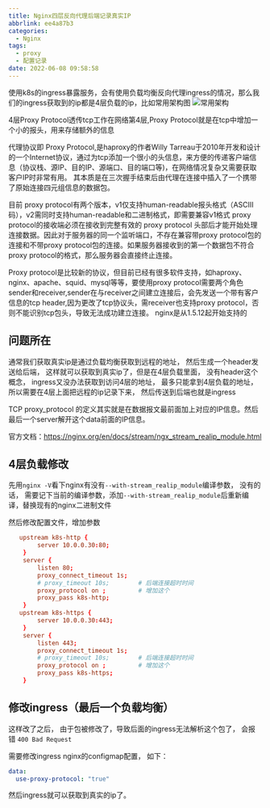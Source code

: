 ```yaml
---
title: Nginx四层反向代理后端记录真实IP
abbrlink: ee4a87b3
categories:
  - Nginx
tags:
  - proxy
  - 配置记录
date: 2022-06-08 09:58:58
---
```


使用k8s的ingress暴露服务，会有使用负载均衡反向代理ingress的情况，那么我们的ingress获取到的ip都是4层负载的ip，比如常用架构图
![常用架构](https://static.zahui.fan/images/20220608100711.png)

4层Proxy Protocol透传tcp工作在网络第4层,Proxy Protocol就是在tcp中增加一个小的报头，用来存储额外的信息

代理协议即 Proxy Protocol,是haproxy的作者Willy Tarreau于2010年开发和设计的一个Internet协议，通过为tcp添加一个很小的头信息，来方便的传递客户端信息（协议栈、源IP、目的IP、源端口、目的端口等)，在网络情况复杂又需要获取客户IP时非常有用。
其本质是在三次握手结束后由代理在连接中插入了一个携带了原始连接四元组信息的数据包。

目前 proxy protocol有两个版本，v1仅支持human-readable报头格式（ASCIII码），v2需同时支持human-readable和二进制格式，即需要兼容v1格式
proxy protocol的接收端必须在接收到完整有效的 proxy protocol 头部后才能开始处理连接数据。因此对于服务器的同一个监听端口，不存在兼容带proxy protocol包的连接和不带proxy protocol包的连接。如果服务器接收到的第一个数据包不符合proxy protocol的格式，那么服务器会直接终止连接。

Proxy protocol是比较新的协议，但目前已经有很多软件支持，如haproxy、nginx、apache、squid、mysql等等，要使用proxy protocol需要两个角色sender和receiver,sender在与receiver之间建立连接后，会先发送一个带有客户信息的tcp header,因为更改了tcp协议头，需receiver也支持proxy protocol，否则不能识别tcp包头，导致无法成功建立连接。
nginx是从1.5.12起开始支持的

## 问题所在

通常我们获取真实ip是通过负载均衡获取到远程的地址， 然后生成一个header发送给后端， 这样就可以获取到真实ip了，但是在4层负载里面， 没有header这个概念， ingress又没办法获取到访问4层的地址， 最多只能拿到4层负载的地址， 所以需要在4层上面把远程的ip记录下来， 然后传送到后端也就是ingress

TCP proxy_protocol 的定义其实就是在数据报文最前面加上对应的IP信息。然后最后一个server解开这个data前面的IP信息。

官方文档：<https://nginx.org/en/docs/stream/ngx_stream_realip_module.html>

## 4层负载修改

先用`nginx -V`看下nginx有没有`--with-stream_realip_module`编译参数， 没有的话， 需要记下当前的编译参数，添加`--with-stream_realip_module`后重新编译，替换现有的nginx二进制文件

然后修改配置文件，增加参数

```conf
   upstream k8s-http {
        server 10.0.0.30:80;
    }
    server {
        listen 80;
        proxy_connect_timeout 1s;
        # proxy_timeout 10s;        # 后端连接超时时间
        proxy_protocol on ;         # 增加这个
        proxy_pass k8s-http;
    }
   upstream k8s-https {
        server 10.0.0.30:443;
    }
    server {
        listen 443;
        proxy_connect_timeout 1s;
        # proxy_timeout 10s;        # 后端连接超时时间
        proxy_protocol on ;         # 增加这个
        proxy_pass k8s-https;
    }
```

## 修改ingress（最后一个负载均衡）

这样改了之后， 由于包被修改了，导致后面的ingress无法解析这个包了， 会报错 `400 Bad Request`

需要修改ingress nginx的configmap配置， 如下：

```yml
data:
  use-proxy-protocol: "true"
```

然后ingress就可以获取到真实的ip了。
